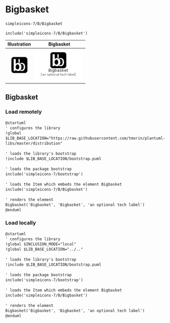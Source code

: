 # Bigbasket


```text
simpleicons-7/B/Bigbasket
```

```text
include('simpleicons-7/B/Bigbasket')
```



| Illustration | Bigbasket |
| :---: | :---: |
| ![illustration for Illustration](../../simpleicons-7/B/Bigbasket.png) | ![illustration for Bigbasket](../../simpleicons-7/B/Bigbasket.Local.png) |




## Bigbasket

### Load remotely
```plantuml
@startuml
' configures the library
!global $LIB_BASE_LOCATION="https://raw.githubusercontent.com/tmorin/plantuml-libs/master/distribution"

' loads the library's bootstrap
!include $LIB_BASE_LOCATION/bootstrap.puml

' loads the package bootstrap
include('simpleicons-7/bootstrap')

' loads the Item which embeds the element Bigbasket
include('simpleicons-7/B/Bigbasket')

' renders the element
Bigbasket('Bigbasket', 'Bigbasket', 'an optional tech label')
@enduml
```

### Load locally
```plantuml
@startuml
' configures the library
!global $INCLUSION_MODE="local"
!global $LIB_BASE_LOCATION="../.."

' loads the library's bootstrap
!include $LIB_BASE_LOCATION/bootstrap.puml

' loads the package bootstrap
include('simpleicons-7/bootstrap')

' loads the Item which embeds the element Bigbasket
include('simpleicons-7/B/Bigbasket')

' renders the element
Bigbasket('Bigbasket', 'Bigbasket', 'an optional tech label')
@enduml
```

